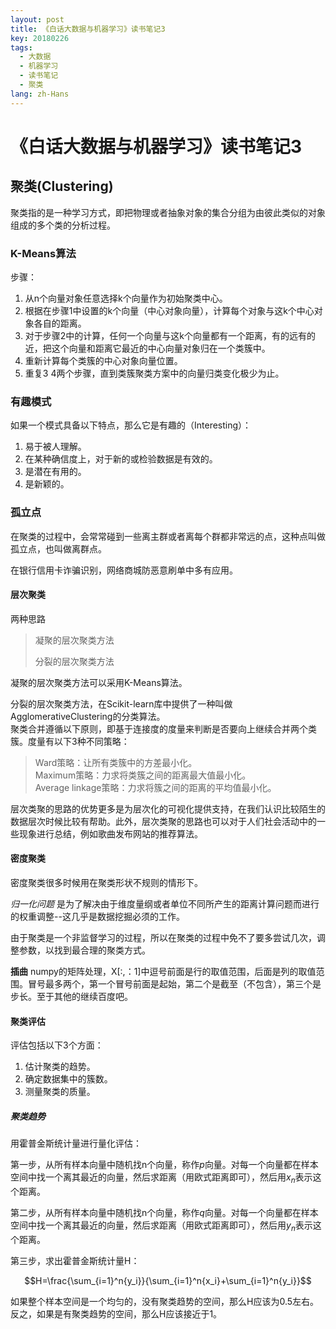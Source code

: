 ```yaml
---
layout: post
title: 《白话大数据与机器学习》读书笔记3
key: 20180226
tags:
  - 大数据
  - 机器学习
  - 读书笔记
  - 聚类
lang: zh-Hans
---
```


# 《白话大数据与机器学习》读书笔记3

## 聚类(Clustering)

聚类指的是一种学习方式，即把物理或者抽象对象的集合分组为由彼此类似的对象组成的多个类的分析过程。

### K-Means算法

步骤：
1. 从n个向量对象任意选择k个向量作为初始聚类中心。
2. 根据在步骤1中设置的k个向量（中心对象向量），计算每个对象与这k个中心对象各自的距离。
3. 对于步骤2中的计算，任何一个向量与这k个向量都有一个距离，有的远有的近，把这个向量和距离它最近的中心向量对象归在一个类簇中。
4. 重新计算每个类簇的中心对象向量位置。
5. 重复3 4两个步骤，直到类簇聚类方案中的向量归类变化极少为止。

### 有趣模式

如果一个模式具备以下特点，那么它是有趣的（Interesting）：
1. 易于被人理解。
2. 在某种确信度上，对于新的或检验数据是有效的。
3. 是潜在有用的。
4. 是新颖的。

### 孤立点

在聚类的过程中，会常常碰到一些离主群或者离每个群都非常远的点，这种点叫做孤立点，也叫做离群点。

在银行信用卡诈骗识别，网络商城防恶意刷单中多有应用。

#### 层次聚类

两种思路
> 凝聚的层次聚类方法
>
> 分裂的层次聚类方法

凝聚的层次聚类方法可以采用K-Means算法。

分裂的层次聚类方法，在Scikit-learn库中提供了一种叫做AgglomerativeClustering的分类算法。<br/>
聚类合并遵循以下原则，即基于连接度的度量来判断是否要向上继续合并两个类簇。度量有以下3种不同策略：<br/>
> Ward策略：让所有类簇中的方差最小化。<br/>
> Maximum策略：力求将类簇之间的距离最大值最小化。<br/>
> Average linkage策略：力求将簇之间的距离的平均值最小化。

层次类聚的思路的优势更多是为层次化的可视化提供支持，在我们认识比较陌生的数据层次时候比较有帮助。此外，层次类聚的思路也可以对于人们社会活动中的一些现象进行总结，例如歌曲发布网站的推荐算法。

#### 密度聚类

密度聚类很多时候用在聚类形状不规则的情形下。

*归一化问题* 是为了解决由于维度量纲或者单位不同所产生的距离计算问题而进行的权重调整--这几乎是数据挖掘必须的工作。

由于聚类是一个非监督学习的过程，所以在聚类的过程中免不了要多尝试几次，调整参数，以找到最合理的聚类方式。

**插曲**
numpy的矩阵处理，X[:,：1]中逗号前面是行的取值范围，后面是列的取值范围。冒号最多两个，第一个冒号前面是起始，第二个是截至（不包含），第三个是步长。至于其他的继续百度吧。

#### 聚类评估

评估包括以下3个方面：
1. 估计聚类的趋势。
2. 确定数据集中的簇数。
3. 测量聚类的质量。

##### 聚类趋势

用霍普金斯统计量进行量化评估：

第一步，从所有样本向量中随机找n个向量，称作$p$向量。对每一个向量都在样本空间中找一个离其最近的向量，然后求距离（用欧式距离即可），然后用$x_n$表示这个距离。

第二步，从所有样本向量中随机找n个向量，称作$q$向量。对每一个向量都在样本空间中找一个离其最近的向量，然后求距离（用欧式距离即可），然后用$y_n$表示这个距离。

第三步，求出霍普金斯统计量H：

$$H=\frac{\sum_{i=1}^n{y_i}}{\sum_{i=1}^n{x_i}+\sum_{i=1}^n{y_i}}$$

如果整个样本空间是一个均匀的，没有聚类趋势的空间，那么H应该为0.5左右。反之，如果是有聚类趋势的空间，那么H应该接近于1。
